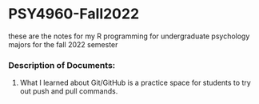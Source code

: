 # PSY4960-Fall2022
these are the notes for my R programming for undergraduate psychology majors for the fall 2022 semester 

### Description of Documents: 
1) What I learned about Git/GitHub is a practice space for students to try out push and pull commands. 
